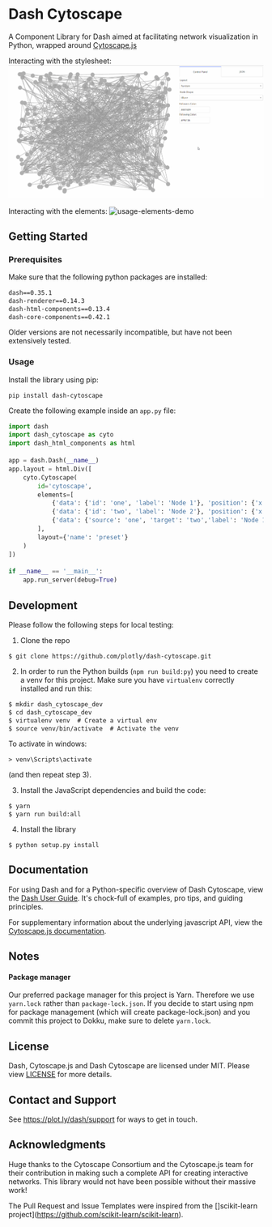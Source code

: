 # Dash Cytoscape

A Component Library for Dash aimed at facilitating network visualization in Python, wrapped around [Cytoscape.js](http://js.cytoscape.org/)

Interacting with the stylesheet:
![usage-stylesheet-demo](https://raw.githubusercontent.com/plotly/dash-cytoscape/master/demos/images/usage-stylesheet-demo.gif)

Interacting with the elements:
![usage-elements-demo](https://raw.githubusercontent.com/plotly/dash-cytoscape/master/demos/images/usage-elements-demo.gif)

## Getting Started

### Prerequisites

Make sure that the following python packages are installed:

```
dash==0.35.1
dash-renderer==0.14.3
dash-html-components==0.13.4
dash-core-components==0.42.1
```

Older versions are not necessarily incompatible, but have not been extensively tested.

### Usage

Install the library using pip:

```
pip install dash-cytoscape
```

Create the following example inside an `app.py` file:

```python
import dash
import dash_cytoscape as cyto
import dash_html_components as html

app = dash.Dash(__name__)
app.layout = html.Div([
    cyto.Cytoscape(
        id='cytoscape',
        elements=[
            {'data': {'id': 'one', 'label': 'Node 1'}, 'position': {'x': 50, 'y': 50}},
            {'data': {'id': 'two', 'label': 'Node 2'}, 'position': {'x': 200, 'y': 200}},
            {'data': {'source': 'one', 'target': 'two','label': 'Node 1 to 2'}}
        ],
        layout={'name': 'preset'}
    )
])

if __name__ == '__main__':
    app.run_server(debug=True)
```

## Development

Please follow the following steps for local testing:

1. Clone the repo
```commandline
$ git clone https://github.com/plotly/dash-cytoscape.git
```
2. In order to run the Python builds (`npm run build:py`) you need to create a 
venv for this project. Make sure you have `virtualenv` correctly installed and run this:
```commandline
$ mkdir dash_cytoscape_dev
$ cd dash_cytoscape_dev
$ virtualenv venv  # Create a virtual env
$ source venv/bin/activate  # Activate the venv
```

To activate in windows:
```commandline
> venv\Scripts\activate
```
(and then repeat step 3).

3. Install the JavaScript dependencies and build the code:
```commandline
$ yarn
$ yarn run build:all
```

4. Install the library
```commandline
$ python setup.py install
```


## Documentation

For using Dash and for a Python-specific overview of Dash Cytoscape, view the [Dash User Guide](https://dash.plot.ly/). It's chock-full of examples, pro tips, and guiding principles.

For supplementary information about the underlying javascript  API, view the [Cytoscape.js documentation](http://js.cytoscape.org/).



## Notes

#### Package manager
Our preferred package manager for this project is Yarn. Therefore we use `yarn.lock` rather than `package-lock.json`. If you decide to start using npm for package management (which will create package-lock.json) and you commit this project to Dokku, make sure to delete `yarn.lock`.


## License

Dash, Cytoscape.js and Dash Cytoscape are licensed under MIT. Please view [LICENSE](LICENSE) for more details.

## Contact and Support

See https://plot.ly/dash/support for ways to get in touch.

## Acknowledgments

Huge thanks to the Cytoscape Consortium and the Cytoscape.js team for their contribution in making such a complete API for creating interactive networks. This library would not have been possible without their massive work!

The Pull Request and Issue Templates were inspired from the
[]scikit-learn project](https://github.com/scikit-learn/scikit-learn).
